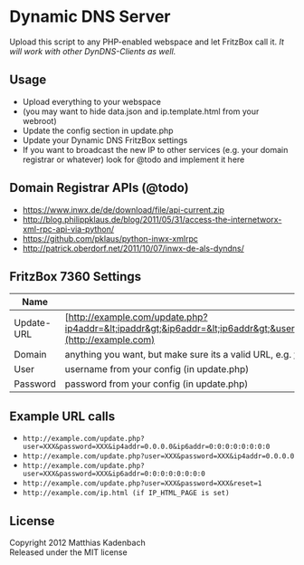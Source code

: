 Dynamic DNS Server
==================

Upload this script to any PHP-enabled webspace and let FritzBox call it. *It will work with other DynDNS-Clients as well.*

Usage
-----
* Upload everything to your webspace
* (you may want to hide data.json and ip.template.html from your webroot)
* Update the config section in update.php
* Update your Dynamic DNS FritzBox settings
* If you want to broadcast the new IP to other services (e.g. your domain registrar or whatever) look for @todo and implement it here

Domain Registrar APIs (@todo)
-----------------------------
* https://www.inwx.de/de/download/file/api-current.zip
* http://blog.philippklaus.de/blog/2011/05/31/access-the-internetworx-xml-rpc-api-via-python/
* https://github.com/pklaus/python-inwx-xmlrpc
* http://patrick.oberdorf.net/2011/10/07/inwx-de-als-dyndns/

FritzBox 7360 Settings
----------------------

Name         | Value
------------ | -------------
Update-URL   | [http://example.com/update.php?ip4addr=&lt;ipaddr&gt;&ip6addr=&lt;ip6addr&gt;&user=&lt;username&gt;&password=&lt;pass&gt;&domain=&lt;domain&gt;](http://example.com)
Domain       | anything you want, but make sure its a valid URL, e.g. www.example.com
User         | username from your config (in update.php)
Password     | password from your config (in update.php)

Example URL calls
-----------------
* `http://example.com/update.php?user=XXX&password=XXX&ip4addr=0.0.0.0&ip6addr=0:0:0:0:0:0:0:0`
* `http://example.com/update.php?user=XXX&password=XXX&ip4addr=0.0.0.0`
* `http://example.com/update.php?user=XXX&password=XXX&ip6addr=0:0:0:0:0:0:0:0`
* `http://example.com/update.php?user=XXX&password=XXX&reset=1`
* `http://example.com/ip.html (if IP_HTML_PAGE is set)`

License
-------
Copyright 2012 Matthias Kadenbach  
Released under the MIT license


